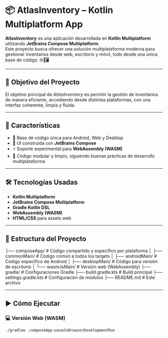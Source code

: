 # 📦 AtlasInventory – Kotlin Multiplatform App

**AtlasInventory** es una aplicación desarrollada en **Kotlin Multiplatform** utilizando **JetBrains Compose Multiplatform**.  
Este proyecto busca ofrecer una solución multiplataforma moderna para gestionar inventarios desde web, escritorio y móvil, todo desde una única base de código. 🌐📱🖥️

---

## 🧠 Objetivo del Proyecto

El objetivo principal de *AtlasInventory* es permitir la gestión de inventarios de manera eficiente, accediendo desde distintas plataformas, con una interfaz coherente, limpia y fluida.

---

## 🚀 Características

- 🔗 Base de código única para Android, Web y Desktop
- 🎨 UI construida con **JetBrains Compose**
- ⚡ Soporte experimental para **WebAssembly (WASM)**
- 📁 Código modular y limpio, siguiendo buenas prácticas de desarrollo multiplataforma

---

## 🛠️ Tecnologías Usadas

- **Kotlin Multiplatform**
- **JetBrains Compose Multiplatform**
- **Gradle Kotlin DSL**
- **WebAssembly (WASM)**
- **HTML/CSS** para assets web

---

## 📂 Estructura del Proyecto

├── composeApp/ # Código compartido y específico por plataforma │ ├── commonMain/ # Código común a todos los targets │ ├── androidMain/ # Código específico de Android │ ├── desktopMain/ # Código para versión de escritorio │ └── wasmJsMain/ # Versión web (WebAssembly) ├── gradle/ # Configuraciones Gradle ├── build.gradle.kts # Build principal ├── settings.gradle.kts # Configuración de módulos ├── README.md # Este archivo

---

## ▶️ Cómo Ejecutar

### 💻 Versión Web (WASM)

```bash
./gradlew :composeApp:wasmJsBrowserDevelopmentRun


